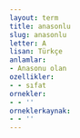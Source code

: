 ```yaml
---
layout: term
title: anasonlu
slug: anasonlu
letter: A
lisan: Türkçe
anlamlar:
- Anasonu olan
ozellikler:
- - sıfat
ornekler:
- - ''
orneklerkaynak:
- - ''
---
```

